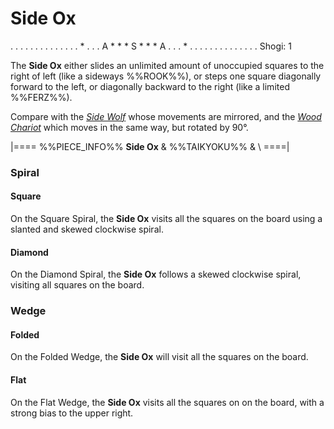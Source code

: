 # Side Ox

<div class = "movement">
. . . . . . . . .
. . . . . * . . .
A * * * S * * * A
. . . * . . . . .
. . . . . . . . .
Shogi: 1
</div>

The **Side Ox** either slides an unlimited amount of unoccupied
squares to the right of left (like a sideways %%ROOK%%),
or steps one square diagonally forward to the left, or diagonally
backward to the right (like a limited %%FERZ%%).

Compare with the [*Side Wolf*](side_wolf.html) whose movements
are mirrored, and the [*Wood Chariot*](wood_chariot.html) which
moves in the same way, but rotated by 90&deg;.

|====
%%PIECE_INFO%%
  **Side Ox**
& %%TAIKYOKU%%
& \\
====|

### Spiral

#### Square

On the Square Spiral, the **Side Ox** visits all the squares on
the board using a slanted and skewed clockwise spiral.

#### Diamond

On the Diamond Spiral, the **Side Ox** follows a skewed clockwise
spiral, visiting all squares on the board.

### Wedge

#### Folded

On the Folded Wedge, the **Side Ox** will visit all the squares
on the board.

#### Flat

On the Flat Wedge, the **Side Ox** visits all the squares on
on the board, with a strong bias to the upper right.
